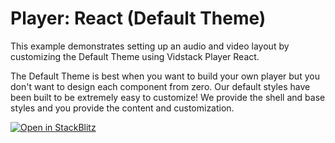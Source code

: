 # Player: React (Default Theme)

This example demonstrates setting up an audio and video layout by customizing the Default Theme
using Vidstack Player React.

The Default Theme is best when you want to build your own player but you don't want to
design each component from zero. Our default styles have been built to be extremely easy to
customize! We provide the shell and base styles and you provide the content and customization.

[![Open in StackBlitz](https://developer.stackblitz.com/img/open_in_stackblitz.svg)][stackblitz-demo]

[stackblitz-demo]: https://stackblitz.com/fork/github/vidstack/examples/tree/player/react/default-theme?title=Vidstack%20Player%20-%20React%20%28Default%20Theme%29&file=src/main.ts&showSidebar=1

